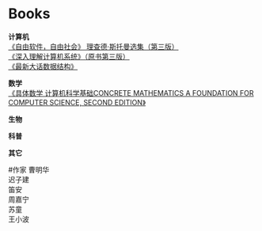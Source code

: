 # Books  

**计算机**  
[《自由软件，自由社会》  理查德·斯托曼选集（第三版）](http://download-mirror.savannah.gnu.org/releases//blug/fsfs-zh/fsfs-zh.pdf)  
[《深入理解计算机系统》（原书第三版）](https://jackmk.ctfile.com/fs/14155983-229707836)  
[《最新大话数据结构》](http://www.jqhtml.com/down/5066.html)  

**数学**  
[《具体数学 计算机科学基础CONCRETE MATHEMATICS A FOUNDATION FOR COMPUTER SCIENCE, SECOND EDITION》](https://u17250589.pipipan.com/fs/17250589-302230695)

**生物**  

**科普**  

**其它**  




\#作家
曹明华  
迟子建  
笛安  
周嘉宁  
苏童  
王小波  

